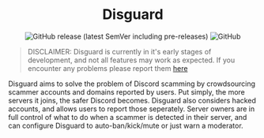 <div align="center">
  <h1>Disguard</h1>
  <img alt="GitHub release (latest SemVer including pre-releases)" src="https://img.shields.io/github/v/release/TheOtterlord/disguard?include_prereleases">
  <img alt="GitHub" src="https://img.shields.io/github/license/TheOtterlord/disguard">
</div>

> DISCLAIMER: Disguard is currently in it's early stages of development, and not all features may work as expected. If you encounter any problems please report them [here](https://github.com/Theotterlord/disguard/issues)

Disguard aims to solve the problem of Discord scamming by crowdsourcing scammer accounts and domains reported by users. Put simply, the more servers it joins, the safer Discord becomes. Disguard also considers hacked accounts, and allows users to report those seperately. Server owners are in full control of what to do when a scammer is detected in their server, and can configure Disguard to auto-ban/kick/mute or just warn a moderator.
